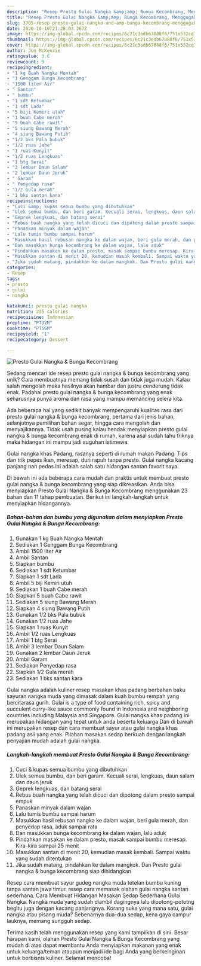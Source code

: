 ```yaml
---
description: "Resep Presto Gulai Nangka &amp;amp; Bunga Kecombrang, Menggugah Selera"
title: "Resep Presto Gulai Nangka &amp;amp; Bunga Kecombrang, Menggugah Selera"
slug: 3705-resep-presto-gulai-nangka-and-amp-bunga-kecombrang-menggugah-selera
date: 2020-10-10T21:28:03.267Z
image: https://img-global.cpcdn.com/recipes/6c21c3edb67888f6/751x532cq70/presto-gulai-nangka-bunga-kecombrang-foto-resep-utama.jpg
thumbnail: https://img-global.cpcdn.com/recipes/6c21c3edb67888f6/751x532cq70/presto-gulai-nangka-bunga-kecombrang-foto-resep-utama.jpg
cover: https://img-global.cpcdn.com/recipes/6c21c3edb67888f6/751x532cq70/presto-gulai-nangka-bunga-kecombrang-foto-resep-utama.jpg
author: Jon McKenzie
ratingvalue: 3.6
reviewcount: 9
recipeingredient:
- "1 kg Buah Nangka Mentah"
- "1 Genggam Bunga Kecombrang"
- "1500 liter Air"
- " Santan"
- " bumbu"
- "1 sdt Ketumbar"
- "1 sdt Lada"
- "5 biji Kemiri utuh"
- "1 buah Cabe merah"
- "5 buah Cabe rawit"
- "5 siung Bawang Merah"
- "4 siung Bawang Putih"
- "1/2 bks Pala bubuk"
- "1/2 ruas Jahe"
- "1 ruas Kunyit"
- "1/2 ruas Lengkuas"
- "1 btg Serai"
- "3 lembar Daun Salam"
- "2 lembar Daun Jeruk"
- " Garam"
- " Penyedap rasa"
- "1/2 Gula merah"
- "1 bks santan kara"
recipeinstructions:
- "Cuci &amp; kupas semua bumbu yang dibutuhkan"
- "Ulek semua bumbu, dan beri garam. Kecuali serai, lengkuas, daun salam dan daun jeruk"
- "Geprek lengkuas, dan batang serai"
- "Rebus buah nangka yang telah dicuci dan dipotong dalam presto sampai empuk"
- "Panaskan minyak dalam wajan"
- "Lalu tumis bumbu sampai harum"
- "Masukkan hasil rebusan nangka ke dalam wajan, beri gula merah, dan penyedap rasa, aduk sampai rata"
- "Dan masukkan bunga kecombrang ke dalam wajan, lalu aduk"
- "Pindahkan masakan ke dalam presto, masak sampai bumbu meresap. Kira-kira sampai 25 menit"
- "Masukkan santan di menit 20, kemudian masak kembali. Sampai waktu yang sudah ditentukan"
- "Jika sudah matang, pindahkan ke dalam mangkok. Dan Presto gulai nangka &amp; bunga kecombrang siap dihidangkan"
categories:
- Resep
tags:
- presto
- gulai
- nangka

katakunci: presto gulai nangka 
nutrition: 235 calories
recipecuisine: Indonesian
preptime: "PT32M"
cooktime: "PT56M"
recipeyield: "1"
recipecategory: Dessert

---
```



![Presto Gulai Nangka &amp; Bunga Kecombrang](https://img-global.cpcdn.com/recipes/6c21c3edb67888f6/751x532cq70/presto-gulai-nangka-bunga-kecombrang-foto-resep-utama.jpg)

Sedang mencari ide resep presto gulai nangka &amp; bunga kecombrang yang unik? Cara membuatnya memang tidak susah dan tidak juga mudah. Kalau salah mengolah maka hasilnya akan hambar dan justru cenderung tidak enak. Padahal presto gulai nangka &amp; bunga kecombrang yang enak seharusnya punya aroma dan rasa yang mampu memancing selera kita.

Ada beberapa hal yang sedikit banyak mempengaruhi kualitas rasa dari presto gulai nangka &amp; bunga kecombrang, pertama dari jenis bahan, selanjutnya pemilihan bahan segar, hingga cara mengolah dan menyajikannya. Tidak usah pusing kalau hendak menyiapkan presto gulai nangka &amp; bunga kecombrang enak di rumah, karena asal sudah tahu triknya maka hidangan ini mampu jadi suguhan istimewa.

Gulai nangka khas Padang, rasanya seperti di rumah makan Padang. Tips dan trik pepes ikan, meresap, duri rapuh tanpa presto. Gulai nangka kacang panjang nan pedas ini adalah salah satu hidangan santan favorit saya.


Di bawah ini ada beberapa cara mudah dan praktis untuk membuat presto gulai nangka &amp; bunga kecombrang yang siap dikreasikan. Anda bisa menyiapkan Presto Gulai Nangka &amp; Bunga Kecombrang menggunakan 23 bahan dan 11 tahap pembuatan. Berikut ini langkah-langkah untuk menyiapkan hidangannya.

<!--inarticleads1-->

##### Bahan-bahan dan bumbu yang digunakan dalam menyiapkan Presto Gulai Nangka &amp; Bunga Kecombrang:

1. Gunakan 1 kg Buah Nangka Mentah
1. Sediakan 1 Genggam Bunga Kecombrang
1. Ambil 1500 liter Air
1. Ambil  Santan
1. Siapkan  bumbu
1. Sediakan 1 sdt Ketumbar
1. Siapkan 1 sdt Lada
1. Ambil 5 biji Kemiri utuh
1. Sediakan 1 buah Cabe merah
1. Siapkan 5 buah Cabe rawit
1. Sediakan 5 siung Bawang Merah
1. Siapkan 4 siung Bawang Putih
1. Gunakan 1/2 bks Pala bubuk
1. Gunakan 1/2 ruas Jahe
1. Siapkan 1 ruas Kunyit
1. Ambil 1/2 ruas Lengkuas
1. Ambil 1 btg Serai
1. Ambil 3 lembar Daun Salam
1. Gunakan 2 lembar Daun Jeruk
1. Ambil  Garam
1. Sediakan  Penyedap rasa
1. Siapkan 1/2 Gula merah
1. Sediakan 1 bks santan kara


Gulai nangka adalah kuliner resep masakan khas padang berbahan baku sayuran nangka muda yang dimasak dalam kuah bumbu rempah yang bercitarasa gurih. Gulai is a type of food containing rich, spicy and succulent curry-like sauce commonly found in Indonesia and neighboring countries including Malaysia and Singapore. Gulai nangka khas padang ini merupakan hidangan yang tepat untuk anda beserta keluarga Dan di bawah ini merupakan resep dan cara membuat sayur atau gulai nangka khas padang asli yang enak. Pilahan masakan sedap berkuah dengan langkah penyajian mudah adalah gulai nangka. 

<!--inarticleads2-->

##### Langkah-langkah membuat Presto Gulai Nangka &amp; Bunga Kecombrang:

1. Cuci &amp; kupas semua bumbu yang dibutuhkan
1. Ulek semua bumbu, dan beri garam. Kecuali serai, lengkuas, daun salam dan daun jeruk
1. Geprek lengkuas, dan batang serai
1. Rebus buah nangka yang telah dicuci dan dipotong dalam presto sampai empuk
1. Panaskan minyak dalam wajan
1. Lalu tumis bumbu sampai harum
1. Masukkan hasil rebusan nangka ke dalam wajan, beri gula merah, dan penyedap rasa, aduk sampai rata
1. Dan masukkan bunga kecombrang ke dalam wajan, lalu aduk
1. Pindahkan masakan ke dalam presto, masak sampai bumbu meresap. Kira-kira sampai 25 menit
1. Masukkan santan di menit 20, kemudian masak kembali. Sampai waktu yang sudah ditentukan
1. Jika sudah matang, pindahkan ke dalam mangkok. Dan Presto gulai nangka &amp; bunga kecombrang siap dihidangkan


Resep cara membuat sayur gudeg nangka muda tetelan bumbu kuning tanpa santan jawa timur. resep cara memasak olahan gulai nangka santan sederhana. Cara Membuat Hidangan Masakan Sedap Sederhana Gulai Nangka. Nangka muda yang sudah diambil dagingnya lalu dipotong-pototng begitu juga dengan kacang panjangnya. Korang suka yang mana satu, gulai nangka atau pisang muda? Sebenarnya dua-dua sedap, kena gaya campur lauknya, memang sungguh sedap. 

Terima kasih telah menggunakan resep yang kami tampilkan di sini. Besar harapan kami, olahan Presto Gulai Nangka &amp; Bunga Kecombrang yang mudah di atas dapat membantu Anda menyiapkan makanan yang enak untuk keluarga/teman ataupun menjadi ide bagi Anda yang berkeinginan untuk berbisnis kuliner. Selamat mencoba!
